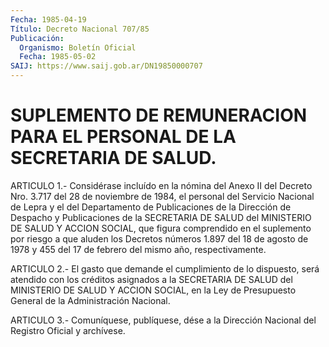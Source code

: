 ```yaml
---
Fecha: 1985-04-19
Título: Decreto Nacional 707/85
Publicación:
  Organismo: Boletín Oficial
  Fecha: 1985-05-02
SAIJ: https://www.saij.gob.ar/DN19850000707
---
```

# SUPLEMENTO DE REMUNERACION PARA EL PERSONAL DE LA SECRETARIA DE SALUD.

<a id="1"></a>
ARTICULO  1.-  Considérase  incluído  en la nómina del Anexo II del Decreto Nro. 3.717 del 28 de noviembre  de  1984,  el  personal del Servicio  Nacional  de Lepra y el del Departamento de Publicaciones de la Dirección de Despacho  y  Publicaciones  de  la SECRETARIA DE SALUD   del  MINISTERIO  DE  SALUD  Y  ACCION  SOCIAL,  que  figura comprendido  en  el suplemento por riesgo a que aluden los Decretos números 1.897 del  18 de agosto de 1978 y 455 del 17 de febrero del mismo año, respectivamente.

<a id="2"></a>
ARTICULO  2.- El gasto que demande el cumplimiento de lo dispuesto, será atendido  con  los créditos asignados a la SECRETARIA DE SALUD del MINISTERIO DE SALUD  Y  ACCION SOCIAL, en la Ley de Presupuesto General de la Administración Nacional.

<a id="3"></a>
ARTICULO  3.- Comuníquese, publíquese, dése a la Dirección Nacional del Registro Oficial y archívese.